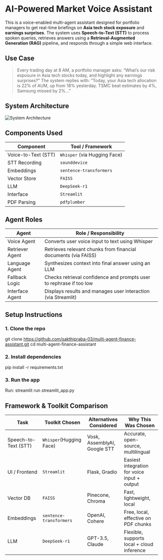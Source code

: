# AI-Powered Market Voice Assistant
This is a voice-enabled multi-agent assistant designed for portfolio managers to get real-time briefings on **Asia tech stock exposure** and **earnings surprises**. The system uses **Speech-to-Text (STT)** to process spoken queries, retrieves answers using a **Retrieval-Augmented Generation (RAG)** pipeline, and responds through a simple web interface.


## Use Case
> Every trading day at 8 AM, a portfolio manager asks:
        “What’s our risk exposure in Asia tech stocks today, and highlight any earnings surprises?”
> The system replies with:
        “Today, your Asia tech allocation is 22% of AUM, up from 18% yesterday. TSMC beat estimates by 4%, Samsung missed by 2%…”


## System Architecture
![System Architecture](./assets/architecture.png)

## Components Used

| Component        | Tool / Framework             |
|------------------|------------------------------|
| Voice-to-Text (STT) | `Whisper` (via Hugging Face) |
| STT Recording    | `sounddevice`                |
| Embeddings       | `sentence-transformers`      |
| Vector Store     | `FAISS`                      |
| LLM              | `DeepSeek-r1`                |
| Interface        | `Streamlit`                  |
| PDF Parsing      | `pdfplumber`                 |


## Agent Roles

| Agent               | Role / Responsibility                                           |
|------------------|--------------------------------------------------------------------|
|Voice Agent       | Converts user voice input to text using Whisper                    |
|Retriever Agent   | Retrieves relevant chunks from financial documents (via FAISS)     |
|Language Agent    | Synthesizes context into final answer using an LLM                 |
|Fallback Logic    | Checks retrieval confidence and prompts user to rephrase if too low|
|Interface Agent   | Displays results and manages user interaction (via Streamlit)      |


## Setup Instructions

### 1. Clone the repo
git clone https://github.com/sakthipraba-03/multi-agent-finance-assistant.git
cd multi-agent-finance-assistant

### 2. Install dependencies
pip install -r requirements.txt

### 3. Run the app
Run: streamlit run streamlit_app.py


## Framework & Toolkit Comparison
| Task                | Toolkit Chosen         | Alternatives Considered      | Why This Was Chosen                          |
|---------------------|------------------------|------------------------------|----------------------------------------------|
| Speech-to-Text (STT)| `Whisper`(Hugging Face)| Vosk, AssemblyAI, Google STT | Accurate, open-source, multilingual          |
| UI / Frontend       | `Streamlit`            | Flask, Gradio                | Easiest integration for voice input + output |
| Vector DB           | `FAISS`                | Pinecone, Chroma             | Fast, lightweight, local                     |
| Embeddings          | `sentence-transformers`| OpenAI, Cohere               | Free, local, effective on PDF chunks         |
| LLM                 | `DeepSeek-r1`          | GPT-3.5, Claude              | Flexible, supports local + cloud inference   |

## 




